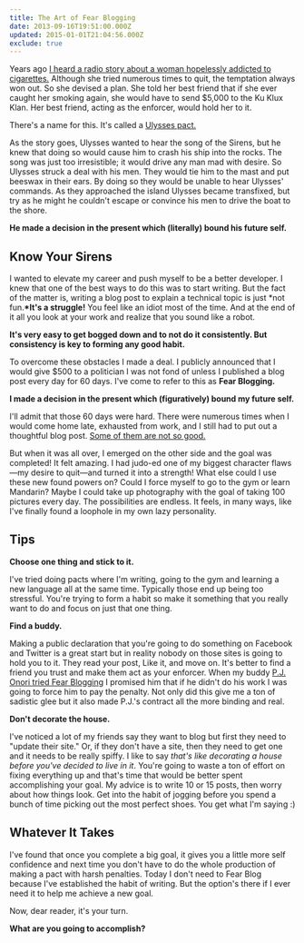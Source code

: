 ```yaml
---
title: The Art of Fear Blogging
date: 2013-09-16T19:51:00.000Z
updated: 2015-01-01T21:04:56.000Z
exclude: true
---
```


Years ago [I heard a radio story about a woman hopelessly addicted to cigarettes.](http://www.radiolab.org/2011/mar/08/you-v-you/) Although she tried numerous times to quit, the temptation always won out. So she devised a plan. She told her best friend that if she ever caught her smoking again, she would have to send \$5,000 to the Ku Klux Klan. Her best friend, acting as the enforcer, would hold her to it.

There's a name for this. It's called a [Ulysses pact.](http://en.wikipedia.org/wiki/Ulysses_pact)

As the story goes, Ulysses wanted to hear the song of the Sirens, but he knew that doing so would cause him to crash his ship into the rocks. The song was just too irresistible; it would drive any man mad with desire. So Ulysses struck a deal with his men. They would tie him to the mast and put beeswax in their ears. By doing so they would be unable to hear Ulysses' commands. As they approached the island Ulysses became transfixed, but try as he might he couldn't escape or convince his men to drive the boat to the shore.

**He made a decision in the present which (literally) bound his future self.**

## Know Your Sirens

I wanted to elevate my career and push myself to be a better developer. I knew that one of the best ways to do this was to start writing. But the fact of the matter is, writing a blog post to explain a technical topic is just \*not fun.**\*It's a struggle!** You feel like an idiot most of the time. And at the end of it all you look at your work and realize that you sound like a robot.

**It's very easy to get bogged down and to not do it consistently. But consistency is key to forming any good habit.**

To overcome these obstacles I made a deal. I publicly announced that I would give \$500 to a politician I was not fond of unless I published a blog post every day for 60 days. I've come to refer to this as **Fear Blogging.**

**I made a decision in the present which (figuratively) bound my future self.**

I'll admit that those 60 days were hard. There were numerous times when I would come home late, exhausted from work, and I still had to put out a thoughtful blog post. [Some of them are not so good.](http://robdodson.me/blog/2012/06/23/failing-at-ruby/)

But when it was all over, I emerged on the other side and the goal was completed! It felt amazing. I had judo-ed one of my biggest character flaws—my desire to quit—and turned it into a strength! What else could I use these new found powers on? Could I force myself to go to the gym or learn Mandarin? Maybe I could take up photography with the goal of taking 100 pictures every day. The possibilities are endless. It feels, in many ways, like I've finally found a loophole in my own lazy personality.

## Tips

**Choose one thing and stick to it.**

I've tried doing pacts where I'm writing, going to the gym and learning a new language all at the same time. Typically those end up being too stressful. You're trying to form a habit so make it something that you really want to do and focus on just that one thing.

**Find a buddy.**

Making a public declaration that you're going to do something on Facebook and Twitter is a great start but in reality nobody on those sites is going to hold you to it. They read your post, Like it, and move on. It's better to find a friend you trust and make them act as your enforcer. When my buddy [P.J. Onori tried Fear Blogging](http://somerandomdude.com/2013/07/07/my-last-three-months-blogging-under-fear/) I promised him that if he didn't do his work I was going to force him to pay the penalty. Not only did this give me a ton of sadistic glee but it also made P.J.'s contract all the more binding and real.

**Don't decorate the house.**

I've noticed a lot of my friends say they want to blog but first they need to "update their site." Or, if they don't have a site, then they need to get one and it needs to be really spiffy. I like to say _that's like decorating a house before you've decided to live in it_. You're going to waste a ton of effort on fixing everything up and that's time that would be better spent accomplishing your goal. My advice is to write 10 or 15 posts, then worry about how things look. Get into the habit of jogging before you spend a bunch of time picking out the most perfect shoes. You get what I'm saying :)

## Whatever It Takes

I've found that once you complete a big goal, it gives you a little more self confidence and next time you don't have to do the whole production of making a pact with harsh penalties. Today I don't need to Fear Blog because I've established the habit of writing. But the option's there if I ever need it to help me achieve a new goal.

Now, dear reader, it's your turn.

**What are you going to accomplish?**
